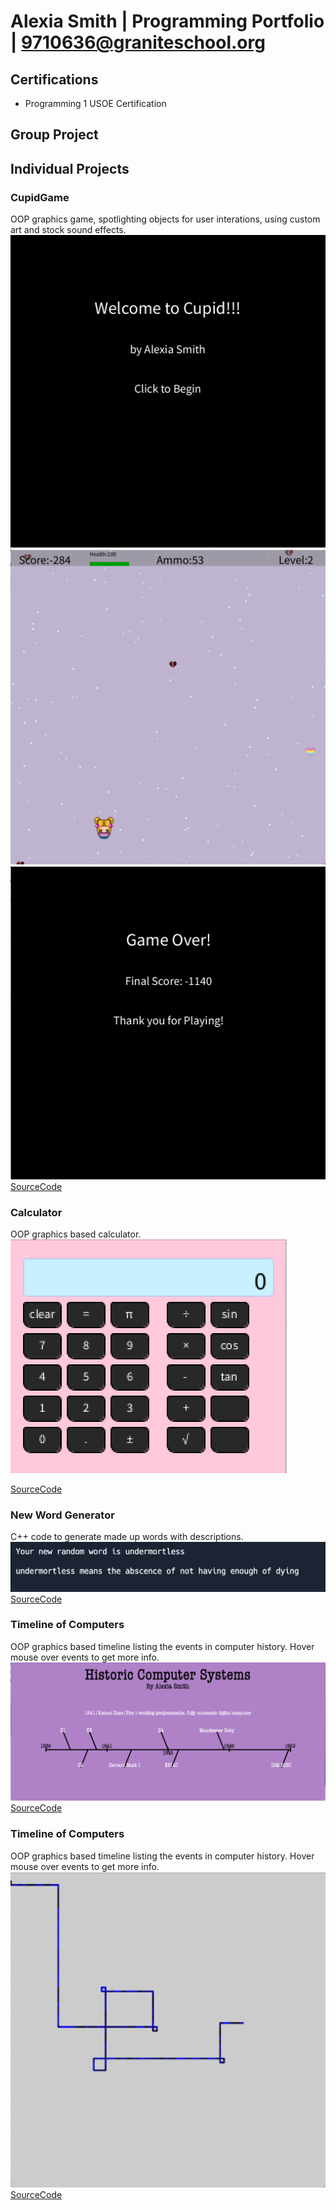 # Alexia Smith | Programming Portfolio | 9710636@graniteschool.org

## Certifications
* Programming 1 USOE Certification


## Group Project


## Individual Projects

### CupidGame
OOP graphics game, spotlighting objects for user interations, using custom art and stock sound effects.
![CupidGame Menu](https://github.com/LegendWeaver/programmingportfolio/blob/main/images/cg1.png?raw=true)
![CupidGame Gameplay](https://github.com/LegendWeaver/programmingportfolio/blob/main/images/cg2.png?raw=true)
![CupidGame GameOver](https://github.com/LegendWeaver/programmingportfolio/blob/main/images/cg3.png?raw=true)
[SourceCode](https://github.com/LegendWeaver/programmingportfolio/blob/main/src/CupidGame.zip)


### Calculator
OOP graphics based calculator.  
![Calculator](https://github.com/LegendWeaver/programmingportfolio/blob/main/images/calc1.png?raw=true)


[SourceCode](https://github.com/LegendWeaver/programmingportfolio/blob/main/src/Calculator.zip)




### New Word Generator
C++ code to generate made up words with descriptions.
![Undermortless](https://github.com/LegendWeaver/programmingportfolio/blob/main/images/nwg1.png?raw=true)
[SourceCode](https://github.com/LegendWeaver/programmingportfolio/blob/main/src/main%20(2).cpp)


### Timeline of Computers
OOP graphics based timeline listing the events in computer history. Hover mouse over events to get more info.
![Timeline](https://github.com/LegendWeaver/programmingportfolio/blob/main/images/tline1.png?raw=true)
[SourceCode](https://github.com/LegendWeaver/programmingportfolio/blob/main/src/Timeline.zip)


### Timeline of Computers
OOP graphics based timeline listing the events in computer history. Hover mouse over events to get more info.
![Timeline](https://github.com/LegendWeaver/programmingportfolio/blob/main/images/eas1.png?raw=true)
[SourceCode](https://github.com/LegendWeaver/programmingportfolio/blob/main/src/etchASketch.zip)
